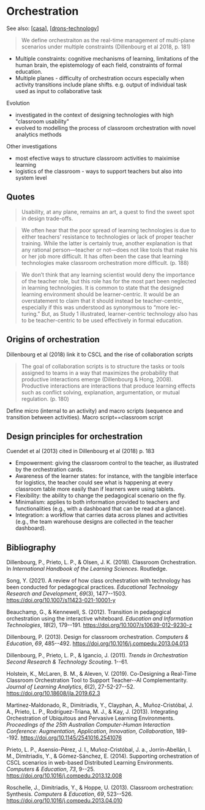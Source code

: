# Orchestration

See also: [[casa]], [[drons-technology]]

> We define orchestraiton as the real-time management of multi-plane scenarios under multiple constraints (Dillenbourg et al 2018, p. 181)
- Multiple constraints: cognitive mechanisms of learning, limitations of the human brain, the epistemology of each field, constraints of formal education.
- Multiple planes - difficulty of orchestration occurs especially when activity transitions include plane shifts. e.g. output of individual task used as input to collaborative task

Evolution
- investigated in the context of designing technologies with high "classroom usability"
- evolved to modelling the process of classroom orchestration with novel analytics methods

Other investigations
- most efective ways to structure classroom activities to maiximise learning
- logistics of the classroom - ways to support teachers but also into system level

## Quotes

> Usability, at any plane, remains an art, a quest to find the sweet spot in design trade-offs.

> We often hear that the poor spread of learning technologies is due to either teachers’ resistance to technologies or lack of proper teacher training. While the latter is certainly true, another explanation is that any rational person—teacher or not—does not like tools that make his or her job more difficult. It has often been the case that learning technologies make classroom orchestration more difficult. (p. 188)

> We don’t think that any learning scientist would deny the importance of the teacher role, but this role has for the most part been neglected in learning technologies. It is common to state that the designed learning environment should be learner-centric. It would be an overstatement to claim that it should instead be teacher-centric, especially if this was understood as synonymous to “more lec- turing.” But, as Study 1 illustrated, learner-centric technology also has to be teacher-centric to be used effectively in formal education.  

## Origins of orchestration

Dillenbourg et al (2018) link it to CSCL and the rise of collaboration scripts
> The goal of collaboration scripts is to structure the tasks or tools assigned to teams in a way that maximizes the probability that productive interactions emerge (Dillenbourg & Hong, 2008). Productive interactions are interactions that produce learning effects such as conflict solving, explanation, argumentation, or mutual regulation. (p. 180)

Define micro (internal to an activity) and macro scripts (sequence and transition between activities).  Macro script==classroom script


## Design principles for orchestration

Cuendet et al (2013) cited in Dillenbourg et al (2018) p. 183
- Empowerment: giving the classroom control to the teacher, as illustrated by the orchestration cards.  
- Awareness of the learner states: for instance, with the tangible interface for logistics, the teacher could see what is happening at every classroom table more easily than if learners were using tablets.  
- Flexibility: the ability to change the pedagogical scenario on the fly.  
- Minimalism: applies to both information provided to teachers and functionalities (e.g., with a dashboard that can be read at a glance).  
- Integration: a workflow that carries data across planes and activities (e.g., the team warehouse designs are collected in the teacher dashboard).

## Bibliography

Dillenbourg, P., Prieto, L. P., & Olsen, J. K. (2018). Classroom Orchestration. In *International Handbook of the Learning Sciences*. Routledge.

Song, Y. (2021). A review of how class orchestration with technology has been conducted for pedagogical practices. *Educational Technology Research and Development*, *69*(3), 1477--1503\. <https://doi.org/10.1007/s11423-021-10001-y>

Beauchamp, G., & Kennewell, S. (2012). Transition in pedagogical orchestration using the interactive whiteboard. *Education and Information Technologies*, *18*(2), 179--191\. <https://doi.org/10.1007/s10639-012-9230-z>

Dillenbourg, P. (2013). Design for classroom orchestration. *Computers & Education*, *69*, 485--492\. <https://doi.org/10.1016/j.compedu.2013.04.013>

Dillenbourg, P., Prieto, L. P., & Igancio, J. (2011). *Trends in Orchestration Second Research & Technology Scouting*. 1--61.

Holstein, K., McLaren, B. M., & Aleven, V. (2019). Co-Designing a Real-Time Classroom Orchestration Tool to Support Teacher--AI Complementarity. *Journal of Learning Analytics*, *6*(2), 27-52-27--52\. <https://doi.org/10.18608/jla.2019.62.3>

Martinez-Maldonado, R., Dimitriadis, Y., Clayphan, A., Muñoz-Cristóbal, J. A., Prieto, L. P., Rodríguez-Triana, M. J., & Kay, J. (2013). Integrating Orchestration of Ubiquitous and Pervasive Learning Environments. *Proceedings of the 25th Australian Computer-Human Interaction Conference: Augmentation, Application, Innovation, Collaboration*, 189--192\. <https://doi.org/10.1145/2541016.2541076>

Prieto, L. P., Asensio-Pérez, J. I., Muñoz-Cristóbal, J. a., Jorrín-Abellán, I. M., Dimitriadis, Y., & Gómez-Sánchez, E. (2014). Supporting orchestration of CSCL scenarios in web-based Distributed Learning Environments. *Computers & Education*, *73*, 9--25\. <https://doi.org/10.1016/j.compedu.2013.12.008>

Roschelle, J., Dimitriadis, Y., & Hoppe, U. (2013). Classroom orchestration: Synthesis. *Computers & Education*, *69*, 523--526\. <https://doi.org/10.1016/j.compedu.2013.04.010>


[//begin]: # "Autogenerated link references for markdown compatibility"
[casa]: docs%2Fsense%2FCASA%2Fcasa "Contextually Appropriate Scaffolding Assemblages (CASA)"
[drons-technology]: docs%2Fsense%2Fnodt%2Fdrons-technology "Dron's take on technology"
[//end]: # "Autogenerated link references"